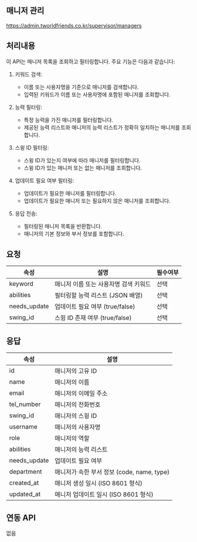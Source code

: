 ## 매니저 관리
https://admin.tworldfriends.co.kr/supervisor/managers

## 처리내용
이 API는 매니저 목록을 조회하고 필터링합니다. 주요 기능은 다음과 같습니다:

1. 키워드 검색:
   - 이름 또는 사용자명을 기준으로 매니저를 검색합니다.
   - 입력된 키워드가 이름 또는 사용자명에 포함된 매니저를 조회합니다.

2. 능력 필터링:
   - 특정 능력을 가진 매니저를 필터링합니다.
   - 제공된 능력 리스트와 매니저의 능력 리스트가 정확히 일치하는 매니저를 조회합니다.

3. 스윙 ID 필터링:
   - 스윙 ID가 있는지 여부에 따라 매니저를 필터링합니다.
   - 스윙 ID가 있는 매니저 또는 없는 매니저를 조회합니다.

4. 업데이트 필요 여부 필터링:
   - 업데이트가 필요한 매니저를 필터링합니다.
   - 업데이트가 필요한 매니저 또는 필요하지 않은 매니저를 조회합니다.

5. 응답 전송:
   - 필터링된 매니저 목록을 반환합니다.
   - 매니저의 기본 정보와 부서 정보를 포함합니다.

## 요청

| 속성 | 설명 | 필수여부 |
|------|------|----------|
| keyword | 매니저 이름 또는 사용자명 검색 키워드 | 선택 |
| abilities | 필터링할 능력 리스트 (JSON 배열) | 선택 |
| needs_update | 업데이트 필요 여부 (true/false) | 선택 |
| swing_id | 스윙 ID 존재 여부 (true/false) | 선택 |

## 응답

| 속성 | 설명 |
|------|------|
| id | 매니저의 고유 ID |
| name | 매니저의 이름 |
| email | 매니저의 이메일 주소 |
| tel_number | 매니저의 전화번호 |
| swing_id | 매니저의 스윙 ID |
| username | 매니저의 사용자명 |
| role | 매니저의 역할 |
| abilities | 매니저의 능력 리스트 |
| needs_update | 업데이트 필요 여부 |
| department | 매니저가 속한 부서 정보 (code, name, type) |
| created_at | 매니저 생성 일시 (ISO 8601 형식) |
| updated_at | 매니저 업데이트 일시 (ISO 8601 형식) |

## 연동 API
없음